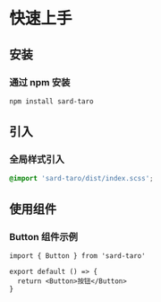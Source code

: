 # 快速上手

## 安装

### 通过 npm 安装

```bash
npm install sard-taro
```

## 引入

### 全局样式引入

```scss
@import 'sard-taro/dist/index.scss';
```

## 使用组件

### Button 组件示例

```tsx
import { Button } from 'sard-taro'

export default () => {
  return <Button>按钮</Button>
}
```
